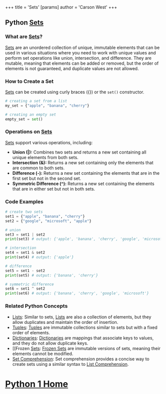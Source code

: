 +++
 title = 'Sets'
[params]
	author = 'Carson West'
+++
## Python [Sets](./../sets/)

### What are [Sets](./../sets/)?
 [Sets](./../sets/) are an unordered collection of unique, immutable elements that can be used in various situations where you need to work with unique values and perform set operations like union, intersection, and difference. They are mutable, meaning that elements can be added or removed, but the order of elements is not guaranteed, and duplicate values are not allowed.

### How to Create a Set
 [Sets](./../sets/) can be created using curly braces ({}) or the `set()` constructor.

```python
# creating a set from a list
my_set = {"apple", "banana", "cherry"}

# creating an empty set
empty_set = set()
```

### Operations on [Sets](./../sets/)

 [Sets](./../sets/) support various operations, including:

- **Union (|):** Combines two sets and returns a new set containing all unique elements from both sets.
- **Intersection (&):** Returns a new set containing only the elements that are common to both sets.
- **Difference (-):** Returns a new set containing the elements that are in the first set but not in the second set.
- **Symmetric Difference (^):** Returns a new set containing the elements that are in either set but not in both sets.

### Code Examples

```python
# create two sets
set1 = {"apple", "banana", "cherry"}
set2 = {"google", "microsoft", "apple"}

# union
set3 = set1 | set2
print(set3) # output: {'apple', 'banana', 'cherry', 'google', 'microsoft'}

# intersection
set4 = set1 & set2
print(set4) # output: {'apple'}

# difference
set5 = set1 - set2
print(set5) # output: {'banana', 'cherry'}

# symmetric difference
set6 = set1 ^ set2
print(set6) # output: {'banana', 'cherry', 'google', 'microsoft'}
```

### Related Python Concepts

- [Lists](./../lists/): Similar to sets, [Lists](./../lists/) are also a collection of elements, but they allow duplicates and maintain the order of insertion.
- [Tuples](./../tuples/): [Tuples](./../tuples/) are immutable collections similar to sets but with a fixed order of elements.
- [Dictionaries](./../dictionaries/): [Dictionaries](./../dictionaries/) are mappings that associate keys to values, and they do not allow duplicate keys.
- [[Frozen [Sets](./../sets/): [Frozen Sets](./../frozen-sets/) are immutable versions of sets, meaning their elements cannot be modified.
- [Set Comprehension](./../set-comprehension/): Set comprehension provides a concise way to create sets using a similar syntax to [List Comprehension](./../list-comprehension/).
# [Python 1 Home](./../python-1-home/)